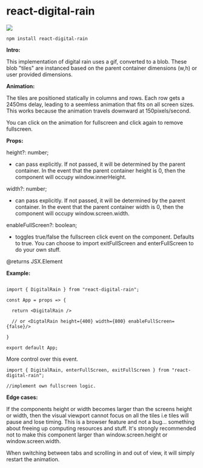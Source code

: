 # react-digital-rain

<img src="./src/digital_rain.gif">

```
npm install react-digital-rain
```

**Intro:**

This implementation of digital rain uses a gif, converted to a blob. These blob "tiles" are instanced based on the parent container dimensions (w,h) or user provided dimensions.

**Animation:**

The tiles are positioned statically in columns and rows. Each row gets a 2450ms delay, leading to a seemless animation that fits on all screen sizes. This works because the animation travels downward at 150pixels/second.

You can click on the animation for fullscreen and click again to remove fullscreen.

**Props:**

height?: number;

- can pass explicitly. If not passed, it will be determined by the parent container. In the event that the parent container height is 0, then the component will occupy window.innerHeight.

width?: number;

- can pass explicitly. If not passed, it will be determined by the parent container. In the event that the parent container width is 0, then the component will occupy window.screen.width.

enableFullScreen?: boolean;

- toggles true/false the fullscreen click event on the component. Defaults to true. You can choose to import exitFullScreen and enterFullScreen to do your own stuff.

@returns JSX.Element

**Example:**

```

import { DigitalRain } from "react-digital-rain";

const App = props => {

  return <DigitalRain />

  // or <DigtalRain height={400} width={800} enableFullScreen={false}/>

}

export default App;
```

More control over this event.

```
import { DigitalRain, enterFullScreen, exitFullScreen } from "react-digital-rain";

//implement own fullscreen logic.
```

**Edge cases:**

If the components height or width becomes larger than the screens height or width, then the visual viewport cannot focus on all the tiles i.e tiles will pause and lose timing. This is a browser feature and not a bug... something about freeing up computing resources and stuff. It's strongly recommended not to make this component larger than window.screen.height or window.screen.width.

When switching between tabs and scrolling in and out of view, it will simply restart the animation.
